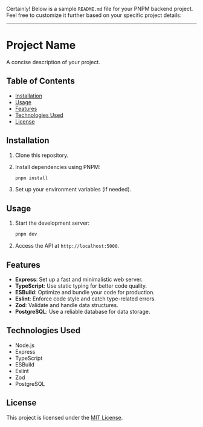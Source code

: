 Certainly! Below is a sample `README.md` file for your PNPM backend project. Feel free to customize it further based on your specific project details:

---

# Project Name

A concise description of your project.

## Table of Contents

- [Installation](#installation)
- [Usage](#usage)
- [Features](#features)
- [Technologies Used](#technologies-used)
- [License](#license)

## Installation

1. Clone this repository.
2. Install dependencies using PNPM:

   ```bash
   pnpm install
   ```

3. Set up your environment variables (if needed).

## Usage

1. Start the development server:

   ```bash
   pnpm dev
   ```

2. Access the API at `http://localhost:5000`.

## Features

- **Express**: Set up a fast and minimalistic web server.
- **TypeScript**: Use static typing for better code quality.
- **ESBuild**: Optimize and bundle your code for production.
- **Eslint**: Enforce code style and catch type-related errors.
- **Zod**: Validate and handle data structures.
- **PostgreSQL**: Use a reliable database for data storage.

## Technologies Used

- Node.js
- Express
- TypeScript
- ESBuild
- Eslint
- Zod
- PostgreSQL


## License

This project is licensed under the [MIT License](LICENSE).
